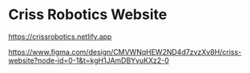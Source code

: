 # Criss Robotics Website

https://crissrobotics.netlify.app

https://www.figma.com/design/CMVWNqHEW2ND4d7zvzXv8H/criss-website?node-id=0-1&t=kgH1JAmDBYvuKXz2-0

